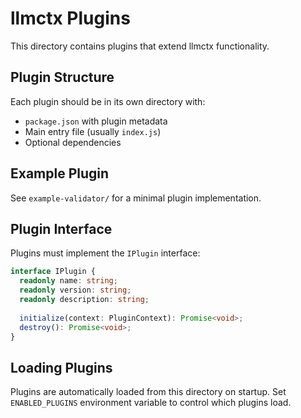 # llmctx Plugins

This directory contains plugins that extend llmctx functionality.

## Plugin Structure

Each plugin should be in its own directory with:
- `package.json` with plugin metadata
- Main entry file (usually `index.js`)
- Optional dependencies

## Example Plugin

See `example-validator/` for a minimal plugin implementation.

## Plugin Interface

Plugins must implement the `IPlugin` interface:

```typescript
interface IPlugin {
  readonly name: string;
  readonly version: string;
  readonly description: string;
  
  initialize(context: PluginContext): Promise<void>;
  destroy(): Promise<void>;
}
```

## Loading Plugins

Plugins are automatically loaded from this directory on startup.
Set `ENABLED_PLUGINS` environment variable to control which plugins load. 